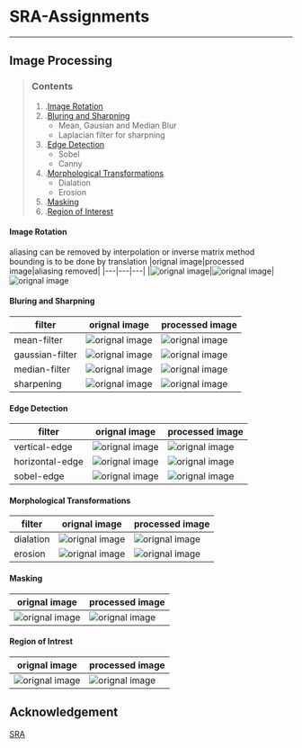 # SRA-Assignments
***
## Image Processing
> ### Contents
> 1. .[Image Rotation](#Image-Rotation)
> 1. .[Bluring and Sharpning](#Bluring-and-Sharpning)
>    - Mean, Gausian and Median Blur
>    - Laplacian filter for sharpning
> 1. .[Edge Detection](#Edge-Detection)
>    - Sobel
>    - Canny  
> 1. .[Morphological Transformations](#Morphological-Transformations)
>    - Dialation
>    - Erosion
> 1. .[Masking](#Masking)
> 1. .[Region of Interest](#Region-of-Intrest)
#### Image Rotation
aliasing can be removed by interpolation or inverse matrix method<br>
bounding is to be done by translation
|orignal image|processed image|aliasing removed|
|---|---|---|
|![orignal image](/img_processing/orignal_assets/rotate.png)|![orignal image](/img_processing/processed_assets/rotate.png)|![orignal image](/img_processing/processed_assets/rotate2.png)
#### Bluring and Sharpning
|filter|orignal image|processed image|
|---|---|---|
|mean-filter|![orignal image](/img_processing/orignal_assets/blur.jpeg)|![orignal image](/img_processing/processed_assets/box-blur.png)|
|gaussian-filter|![orignal image](/img_processing/orignal_assets/blur.jpeg)|![orignal image](/img_processing/processed_assets/gausian.png)|
|median-filter|![orignal image](/img_processing/orignal_assets/filter.png)|![orignal image](/img_processing/processed_assets/median.png)|
|sharpening|![orignal image](/img_processing/orignal_assets/filter.png)|![orignal image](/img_processing/processed_assets/sharpen.png)|
#### Edge Detection
|filter|orignal image|processed image|
|---|---|---|
|vertical-edge|![orignal image](/img_processing/orignal_assets/edge-detection2.jpg)|![orignal image](/img_processing/processed_assets/vertical.png)|
|horizontal-edge|![orignal image](/img_processing/orignal_assets/edge-detection2.jpg)|![orignal image](/img_processing/processed_assets/hoerizontal.png)|
|sobel-edge|![orignal image](/img_processing/orignal_assets/edge-detection2.jpg)|![orignal image](/img_processing/processed_assets/sobel.png)|
#### Morphological Transformations
|filter|orignal image|processed image|
|---|---|---|
|dialation|![orignal image](/img_processing/orignal_assets/morphological.png)|![orignal image](/img_processing/processed_assets/dia.png)|
|erosion|![orignal image](/img_processing/orignal_assets/morphological.png)|![orignal image](/img_processing/processed_assets/erosion.png)|
#### Masking
|orignal image|processed image|
|---|---|
|![orignal image](/img_processing/orignal_assets/mask.jpg)|![orignal image](/img_processing/processed_assets/masking.png)|
#### Region of Intrest
|orignal image|processed image|
|---|---|
|![orignal image](/img_processing/orignal_assets/roi.jpg)|![orignal image](/img_processing/processed_assets/roi.png)|
## Acknowledgement
[SRA](https://github.com/SRA-VJTI)

